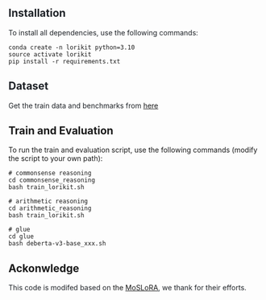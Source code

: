 ## <font style="color:rgb(31, 35, 40);">Installation</font>

<font style="color:rgb(31, 35, 40);">To install all dependencies, use the following commands:</font>

```plain
conda create -n lorikit python=3.10
source activate lorikit
pip install -r requirements.txt
```

## <font style="color:rgb(31, 35, 40);">Dataset</font>

<font style="color:rgb(31, 35, 40);">Get the train data and benchmarks from </font>[here](https://github.com/AGI-Edgerunners/LLM-Adapters)

## Train and Evaluation

To run the train and evaluation script, use the following commands (modify the script to your own path):

```plain
# commonsense reasoning
cd commonsense_reasoning
bash train_lorikit.sh

# arithmetic reasoning
cd arithmetic_reasoning
bash train_lorikit.sh

# glue
cd glue
bash deberta-v3-base_xxx.sh
```

## Ackonwledge

<font style="color:rgb(31, 35, 40);">This code is modifed based on </font>the [MoSLoRA](https://github.com/wutaiqiang/MoSLoRA)<font style="color:rgb(31, 35, 40);">, we thank for their efforts.</font>